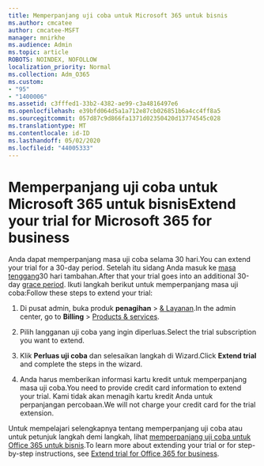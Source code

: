 ```yaml
---
title: Memperpanjang uji coba untuk Microsoft 365 untuk bisnis
ms.author: cmcatee
author: cmcatee-MSFT
manager: mnirkhe
ms.audience: Admin
ms.topic: article
ROBOTS: NOINDEX, NOFOLLOW
localization_priority: Normal
ms.collection: Adm_O365
ms.custom:
- "95"
- "1400006"
ms.assetid: c3fffed1-33b2-4382-ae99-c3a4816497e6
ms.openlocfilehash: e39bfd064d5a1a712e87cb026851b6a4cc4ff8a5
ms.sourcegitcommit: 057d87c9d866fa1371d02350420d13774545c028
ms.translationtype: MT
ms.contentlocale: id-ID
ms.lasthandoff: 05/02/2020
ms.locfileid: "44005333"
---
```

# <a name="extend-your-trial-for-microsoft-365-for-business"></a><span data-ttu-id="bc37e-102">Memperpanjang uji coba untuk Microsoft 365 untuk bisnis</span><span class="sxs-lookup"><span data-stu-id="bc37e-102">Extend your trial for Microsoft 365 for business</span></span>

<span data-ttu-id="bc37e-103">Anda dapat memperpanjang masa uji coba selama 30 hari.</span><span class="sxs-lookup"><span data-stu-id="bc37e-103">You can extend your trial for a 30-day period.</span></span> <span data-ttu-id="bc37e-104">Setelah itu sidang Anda masuk ke [masa tenggang](https://docs.microsoft.com/alchemyinsights/grace-period-for-microsoft-365-free-trial)30 hari tambahan.</span><span class="sxs-lookup"><span data-stu-id="bc37e-104">After that your trial goes into an additional 30-day [grace period](https://docs.microsoft.com/alchemyinsights/grace-period-for-microsoft-365-free-trial).</span></span> <span data-ttu-id="bc37e-105">Ikuti langkah berikut untuk memperpanjang masa uji coba:</span><span class="sxs-lookup"><span data-stu-id="bc37e-105">Follow these steps to extend your trial:</span></span>
  
1. <span data-ttu-id="bc37e-106">Di pusat admin, buka produk **penagihan** \> [& Layanan](https://portal.office.com/adminportal/home#/subscriptions).</span><span class="sxs-lookup"><span data-stu-id="bc37e-106">In the admin center, go to **Billing** \> [Products & services](https://portal.office.com/adminportal/home#/subscriptions).</span></span>

2. <span data-ttu-id="bc37e-107">Pilih langganan uji coba yang ingin diperluas.</span><span class="sxs-lookup"><span data-stu-id="bc37e-107">Select the trial subscription you want to extend.</span></span>

3. <span data-ttu-id="bc37e-108">Klik **Perluas uji coba** dan selesaikan langkah di Wizard.</span><span class="sxs-lookup"><span data-stu-id="bc37e-108">Click **Extend trial** and complete the steps in the wizard.</span></span>

4. <span data-ttu-id="bc37e-109">Anda harus memberikan informasi kartu kredit untuk memperpanjang masa uji coba.</span><span class="sxs-lookup"><span data-stu-id="bc37e-109">You need to provide credit card information to extend your trial.</span></span> <span data-ttu-id="bc37e-110">Kami tidak akan menagih kartu kredit Anda untuk perpanjangan percobaan.</span><span class="sxs-lookup"><span data-stu-id="bc37e-110">We will not charge your credit card for the trial extension.</span></span>

<span data-ttu-id="bc37e-111">Untuk mempelajari selengkapnya tentang memperpanjang uji coba atau untuk petunjuk langkah demi langkah, lihat [memperpanjang uji coba untuk Office 365 untuk bisnis](https://docs.microsoft.com/microsoft-365/commerce/extend-your-trial).</span><span class="sxs-lookup"><span data-stu-id="bc37e-111">To learn more about extending your trial or for step-by-step instructions, see [Extend trial for Office 365 for business](https://docs.microsoft.com/microsoft-365/commerce/extend-your-trial).</span></span>
